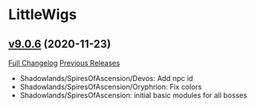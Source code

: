 # LittleWigs

## [v9.0.6](https://github.com/BigWigsMods/LittleWigs/tree/v9.0.6) (2020-11-23)
[Full Changelog](https://github.com/BigWigsMods/LittleWigs/compare/v9.0.5...v9.0.6) [Previous Releases](https://github.com/BigWigsMods/LittleWigs/releases)

- Shadowlands/SpiresOfAscension/Devos: Add npc id  
- Shadowlands/SpiresOfAscension/Oryphrion: Fix colors  
- Shadowlands/SpiresOfAscension: initial basic modules for all bosses  

